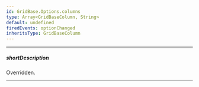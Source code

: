 ```yaml
---
id: GridBase.Options.columns
type: Array<GridBaseColumn, String>
default: undefined
firedEvents: optionChanged
inheritsType: GridBaseColumn
---
```

---
##### shortDescription
Overridden.

---
